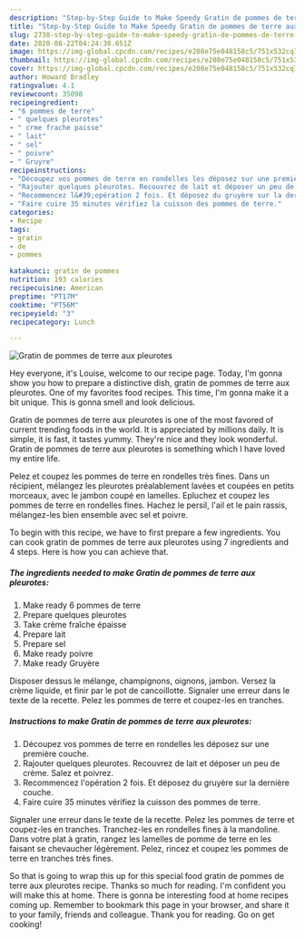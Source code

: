 ```yaml
---
description: "Step-by-Step Guide to Make Speedy Gratin de pommes de terre aux pleurotes"
title: "Step-by-Step Guide to Make Speedy Gratin de pommes de terre aux pleurotes"
slug: 2738-step-by-step-guide-to-make-speedy-gratin-de-pommes-de-terre-aux-pleurotes
date: 2020-08-22T04:24:38.651Z
image: https://img-global.cpcdn.com/recipes/e208e75e048158c5/751x532cq70/gratin-de-pommes-de-terre-aux-pleurotes-photo-principale-de-la-recette.jpg
thumbnail: https://img-global.cpcdn.com/recipes/e208e75e048158c5/751x532cq70/gratin-de-pommes-de-terre-aux-pleurotes-photo-principale-de-la-recette.jpg
cover: https://img-global.cpcdn.com/recipes/e208e75e048158c5/751x532cq70/gratin-de-pommes-de-terre-aux-pleurotes-photo-principale-de-la-recette.jpg
author: Howard Bradley
ratingvalue: 4.1
reviewcount: 35098
recipeingredient:
- "6 pommes de terre"
- " quelques pleurotes"
- " crme frache paisse"
- " lait"
- " sel"
- " poivre"
- " Gruyre"
recipeinstructions:
- "Découpez vos pommes de terre en rondelles les déposez sur une première couche."
- "Rajouter quelques pleurotes. Recouvrez de lait et déposer un peu de crème. Salez et poivrez."
- "Recommencez l&#39;opération 2 fois. Et déposez du gruyère sur la dernière couche."
- "Faire cuire 35 minutes vérifiez la cuisson des pommes de terre."
categories:
- Recipe
tags:
- gratin
- de
- pommes

katakunci: gratin de pommes 
nutrition: 193 calories
recipecuisine: American
preptime: "PT17M"
cooktime: "PT56M"
recipeyield: "3"
recipecategory: Lunch

---
```



![Gratin de pommes de terre aux pleurotes](https://img-global.cpcdn.com/recipes/e208e75e048158c5/751x532cq70/gratin-de-pommes-de-terre-aux-pleurotes-photo-principale-de-la-recette.jpg)

Hey everyone, it's Louise, welcome to our recipe page. Today, I'm gonna show you how to prepare a distinctive dish, gratin de pommes de terre aux pleurotes. One of my favorites food recipes. This time, I'm gonna make it a bit unique. This is gonna smell and look delicious.

Gratin de pommes de terre aux pleurotes is one of the most favored of current trending foods in the world. It is appreciated by millions daily. It is simple, it is fast, it tastes yummy. They're nice and they look wonderful. Gratin de pommes de terre aux pleurotes is something which I have loved my entire life.

Pelez et coupez les pommes de terre en rondelles très fines. Dans un récipient, mélangez les pleurotes préalablement lavées et coupées en petits morceaux, avec le jambon coupé en lamelles. Epluchez et coupez les pommes de terre en rondelles fines. Hachez le persil, l&#39;ail et le pain rassis, mélangez-les bien ensemble avec sel et poivre.


To begin with this recipe, we have to first prepare a few ingredients. You can cook gratin de pommes de terre aux pleurotes using 7 ingredients and 4 steps. Here is how you can achieve that.

<!--inarticleads1-->

##### The ingredients needed to make Gratin de pommes de terre aux pleurotes:

1. Make ready 6 pommes de terre
1. Prepare  quelques pleurotes
1. Take  crème fraîche épaisse
1. Prepare  lait
1. Prepare  sel
1. Make ready  poivre
1. Make ready  Gruyère


Disposer dessus le mélange, champignons, oignons, jambon. Versez la crème liquide, et finir par le pot de cancoillotte. Signaler une erreur dans le texte de la recette. Pelez les pommes de terre et coupez-les en tranches. 

<!--inarticleads2-->

##### Instructions to make Gratin de pommes de terre aux pleurotes:

1. Découpez vos pommes de terre en rondelles les déposez sur une première couche.
1. Rajouter quelques pleurotes. Recouvrez de lait et déposer un peu de crème. Salez et poivrez.
1. Recommencez l&#39;opération 2 fois. Et déposez du gruyère sur la dernière couche.
1. Faire cuire 35 minutes vérifiez la cuisson des pommes de terre.


Signaler une erreur dans le texte de la recette. Pelez les pommes de terre et coupez-les en tranches. Tranchez-les en rondelles fines à la mandoline. Dans votre plat à gratin, rangez les lamelles de pomme de terre en les faisant se chevaucher légèrement. Pelez, rincez et coupez les pommes de terre en tranches très fines. 

So that is going to wrap this up for this special food gratin de pommes de terre aux pleurotes recipe. Thanks so much for reading. I'm confident you will make this at home. There is gonna be interesting food at home recipes coming up. Remember to bookmark this page in your browser, and share it to your family, friends and colleague. Thank you for reading. Go on get cooking!
